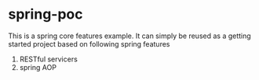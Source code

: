 # spring-poc
This is a spring core features example. It can simply be reused as a getting started project based on following spring features
1. RESTful servicers
2. spring AOP
